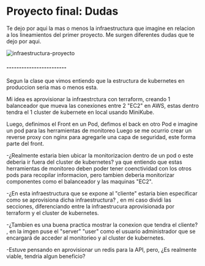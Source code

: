 # Proyecto final: Dudas

Te dejo por aqui la mas o menos la infraestructura que imagine en relacion a los lineamientos del primer proyecto. Me surgen diferentes dudas que te dejo por aqui. 

![infraestructura-proyecto](https://github.com/Ale-source-prog/proyecto-final/assets/125092085/6c23738f-7355-49ff-803a-64331f5a3adc)

#### ------------------------

Segun la clase que vimos entiendo que la estructura de kubernetes en produccion seria mas o menos esta. 

Mi idea es aprovisionar la infraestrctura con terraform, creando 1 balanceador que mueva las conexiones entre 2 "EC2" en AWS, estas dentro tendra el 1 cluster de kubernete en local usando MiniKube. 

Luego, definimos el Front en un Pod, defimos el back en otro Pod e imagine un pod para las herramientas de monitoreo
Luego se me ocurrio crear un reverse proxy con nginx para agregarle una capa de seguridad, este forma parte del front.


-¿Realmente estaria bien ubicar la monitorizacion dentro de un pod o este deberia ir fuera del cluster de kubernetes? ya que entiendo que estas herramientas de monitoreo deben poder tener coenctividad con los otros pods para recopilar informacion, pero tambien deberia monitorizar componentes como el balanceador y las maquinas "EC2". 

-¿En esta infraestructura que se expone al "cliente" estaria bien especificar como se aprovisiona dicha infraestructura? , en mi caso dividi las secciones, diferenciando entre la infraestrucura aprovisionada por terraform y el cluster de kubernetes. 

-¿Tambien es una buena practica mostrar la conexion que tendra el cliente? , en la imgen puse el "server" "user" como el usuario administrador que se encargará de acceder al monitorieo y al cluster de kubernetes. 

-Estuve pensando en aprovisionar un redis para la API, pero, ¿Es realmente viable, tendria algun beneficio? 
